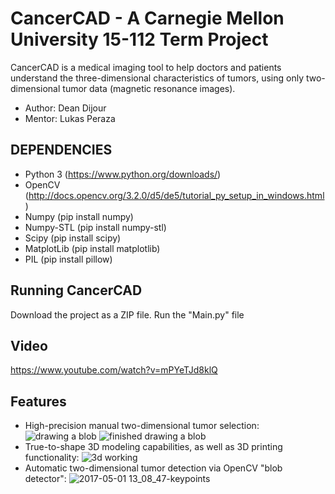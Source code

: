 # CancerCAD - A Carnegie Mellon University 15-112 Term Project

CancerCAD is a medical imaging tool to help doctors and patients understand the three-dimensional characteristics of tumors, using only two-dimensional tumor data (magnetic resonance images).

* Author: Dean Dijour
* Mentor: Lukas Peraza

## DEPENDENCIES
* Python 3 (https://www.python.org/downloads/)
* OpenCV (http://docs.opencv.org/3.2.0/d5/de5/tutorial_py_setup_in_windows.html)
* Numpy (pip install numpy)
* Numpy-STL (pip install numpy-stl)
* Scipy (pip install scipy)
* MatplotLib (pip install matplotlib)
* PIL (pip install pillow)


## Running CancerCAD
Download the project as a ZIP file. Run the "Main.py" file

## Video
https://www.youtube.com/watch?v=mPYeTJd8klQ

## Features
* High-precision manual two-dimensional tumor selection:
![drawing a blob](https://cloud.githubusercontent.com/assets/26984516/25586969/e2d17ff4-2e6f-11e7-90ca-9318b9388efa.png)
![finished drawing a blob](https://cloud.githubusercontent.com/assets/26984516/25586982/eaf2c756-2e6f-11e7-8462-41372ed6bac8.png)
* True-to-shape 3D modeling capabilities, as well as 3D printing functionality:
![3d working](https://cloud.githubusercontent.com/assets/26984516/25586763/d46015e4-2e6e-11e7-96d5-a735ef7b6a74.png)
* Automatic two-dimensional tumor detection via OpenCV "blob detector":
![2017-05-01 13_08_47-keypoints](https://cloud.githubusercontent.com/assets/26984516/25586885/69bf64d2-2e6f-11e7-8b72-530ed18eb7a7.png)

